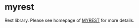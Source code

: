 # myrest
Rest library. Please see homepage of [MYREST](http://mayanjun.org/projects/myrest) for more details. 
